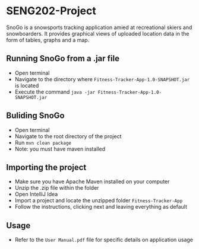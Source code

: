 # SENG202-Project

SnoGo is a snowsports tracking application amied at recreational skiers and snowboarders. It provides graphical views of uploaded location data in the form of tables, graphs and a map.

## Running SnoGo from a .jar file
  - Open terminal 
  - Navigate to the directory where `Fitness-Tracker-App-1.0-SNAPSHOT.jar` is located
  - Execute the command `java -jar Fitness-Tracker-App-1.0-SNAPSHOT.jar`
  
## Buliding SnoGo
  - Open terminal
  - Navigate to the root directory of the project
  - Run `mvn clean package`
  - Note: you must have maven installed
  
## Importing the project
  - Make sure you have Apache Maven installed on your computer
  - Unzip the .zip file within the folder
  - Open IntelliJ Idea
  - Import a project and locate the unzipped folder `Fitness-Tracker-App`
  - Follow the instructions, clicking next and leaving everything as default
  
## Usage
- Refer to the `User Manual.pdf` file for specific details on application usage
